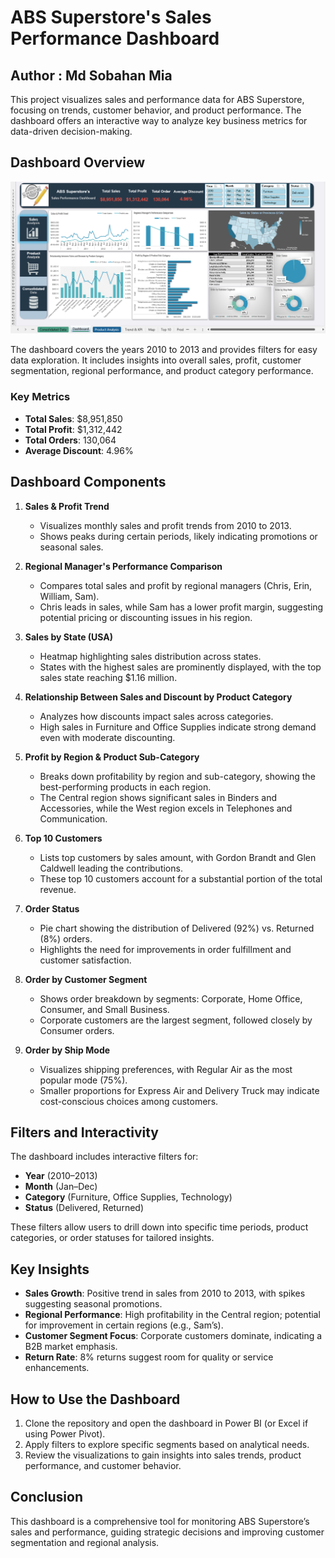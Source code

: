 # ABS Superstore's Sales Performance Dashboard
## Author : Md Sobahan Mia


This project visualizes sales and performance data for ABS Superstore, focusing on trends, customer behavior, and product performance. The dashboard offers an interactive way to analyze key business metrics for data-driven decision-making.

## Dashboard Overview

![ABS Superstore's Sales Performance Dashboard](./superstore.png)

The dashboard covers the years 2010 to 2013 and provides filters for easy data exploration. It includes insights into overall sales, profit, customer segmentation, regional performance, and product category performance.

### Key Metrics

- **Total Sales**: $8,951,850
- **Total Profit**: $1,312,442
- **Total Orders**: 130,064
- **Average Discount**: 4.96%

## Dashboard Components

1. **Sales & Profit Trend**
   - Visualizes monthly sales and profit trends from 2010 to 2013.
   - Shows peaks during certain periods, likely indicating promotions or seasonal sales.

2. **Regional Manager's Performance Comparison**
   - Compares total sales and profit by regional managers (Chris, Erin, William, Sam).
   - Chris leads in sales, while Sam has a lower profit margin, suggesting potential pricing or discounting issues in his region.

3. **Sales by State (USA)**
   - Heatmap highlighting sales distribution across states.
   - States with the highest sales are prominently displayed, with the top sales state reaching $1.16 million.

4. **Relationship Between Sales and Discount by Product Category**
   - Analyzes how discounts impact sales across categories.
   - High sales in Furniture and Office Supplies indicate strong demand even with moderate discounting.

5. **Profit by Region & Product Sub-Category**
   - Breaks down profitability by region and sub-category, showing the best-performing products in each region.
   - The Central region shows significant sales in Binders and Accessories, while the West region excels in Telephones and Communication.

6. **Top 10 Customers**
   - Lists top customers by sales amount, with Gordon Brandt and Glen Caldwell leading the contributions.
   - These top 10 customers account for a substantial portion of the total revenue.

7. **Order Status**
   - Pie chart showing the distribution of Delivered (92%) vs. Returned (8%) orders.
   - Highlights the need for improvements in order fulfillment and customer satisfaction.

8. **Order by Customer Segment**
   - Shows order breakdown by segments: Corporate, Home Office, Consumer, and Small Business.
   - Corporate customers are the largest segment, followed closely by Consumer orders.

9. **Order by Ship Mode**
   - Visualizes shipping preferences, with Regular Air as the most popular mode (75%).
   - Smaller proportions for Express Air and Delivery Truck may indicate cost-conscious choices among customers.

## Filters and Interactivity

The dashboard includes interactive filters for:
- **Year** (2010–2013)
- **Month** (Jan–Dec)
- **Category** (Furniture, Office Supplies, Technology)
- **Status** (Delivered, Returned)

These filters allow users to drill down into specific time periods, product categories, or order statuses for tailored insights.

## Key Insights

- **Sales Growth**: Positive trend in sales from 2010 to 2013, with spikes suggesting seasonal promotions.
- **Regional Performance**: High profitability in the Central region; potential for improvement in certain regions (e.g., Sam’s).
- **Customer Segment Focus**: Corporate customers dominate, indicating a B2B market emphasis.
- **Return Rate**: 8% returns suggest room for quality or service enhancements.

## How to Use the Dashboard

1. Clone the repository and open the dashboard in Power BI (or Excel if using Power Pivot).
2. Apply filters to explore specific segments based on analytical needs.
3. Review the visualizations to gain insights into sales trends, product performance, and customer behavior.

## Conclusion

This dashboard is a comprehensive tool for monitoring ABS Superstore’s sales and performance, guiding strategic decisions and improving customer segmentation and regional analysis.

